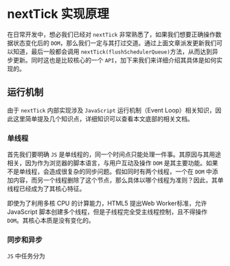 # nextTick 实现原理

在日常开发中，想必我们已经对 `nextTick` 非常熟悉了，如果我们想要正确操作数据状态变化后的 `DOM`，那么我们一定与其打过交道。通过上面文章派发更新我们可以知道，最后一般都会调用 `nextTick(flushSchedulerQueue)`方法，从而达到异步更新。同时这也是比较核心的一个 `API`，加下来我们来详细介绍其具体是如何实现的。

## 运行机制

由于 `nextTick` 内部实现涉及 `JavaScript` 运行机制（Event Loop）相关知识，因此这里简单提及几个知识点，详细知识可以查看本文底部的相关文档。

### 单线程

首先我们要明确 `JS` 是单线程的，同一个时间点只能处理一件事。其原因与其用途相关，因为作为浏览器的脚本语言，与用户互动及操作 `DOM` 是其主要功能。如果不是单线程，会造成很复杂的同步问题。假如同时有两个线程，一个在 `DOM` 中添加内容，而另一个线程删除了这个节点，那么具体以哪个线程为准则？因此，其单线程已经成为了其核心特征。

即使为了利用多核 CPU 的计算能力，HTML5 提出Web Worker标准，允许 JavaScript 脚本创建多个线程，但是子线程完全受主线程控制，且不得操作 `DOM`。其核心本质是没有变化的。

### 同步和异步

`JS` 中任务分为

